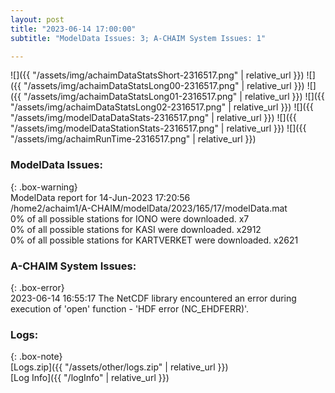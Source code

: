 ```yaml
---
layout: post
title: "2023-06-14 17:00:00"
subtitle: "ModelData Issues: 3; A-CHAIM System Issues: 1"

---
```


![]({{ "/assets/img/achaimDataStatsShort-2316517.png" | relative_url }})
![]({{ "/assets/img/achaimDataStatsLong00-2316517.png" | relative_url }})
![]({{ "/assets/img/achaimDataStatsLong01-2316517.png" | relative_url }})
![]({{ "/assets/img/achaimDataStatsLong02-2316517.png" | relative_url }})
![]({{ "/assets/img/modelDataDataStats-2316517.png" | relative_url }})
![]({{ "/assets/img/modelDataStationStats-2316517.png" | relative_url }})
![]({{ "/assets/img/achaimRunTime-2316517.png" | relative_url }})


### ModelData Issues:  
  
{: .box-warning}  
 ModelData report for 14-Jun-2023 17:20:56   
 /home2/achaim1/A-CHAIM/modelData/2023/165/17/modelData.mat   
 0% of all possible stations for IONO were downloaded. x7   
 0% of all possible stations for KASI were downloaded. x2912   
 0% of all possible stations for KARTVERKET were downloaded. x2621   
  
### A-CHAIM System Issues:  
  
{: .box-error}  
2023-06-14 16:55:17 The NetCDF library encountered an error during execution of 'open' function - 'HDF error (NC_EHDFERR)'.  

### Logs:  
  
{: .box-note}  
[Logs.zip]({{ "/assets/other/logs.zip" | relative_url }})  
[Log Info]({{ "/logInfo" | relative_url }})  
